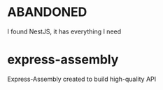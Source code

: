 # ABANDONED 
I found NestJS, it has everything I need


# express-assembly

Express-Assembly created to build high-quality API
